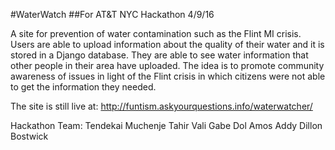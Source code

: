 #WaterWatch
##For AT&T NYC Hackathon 4/9/16

A site for prevention of water contamination such as the Flint MI crisis. Users are able to upload information about the quality of their water and it is stored in a Django database. They are able to see water information that other people in their area have uploaded. The idea is to promote community awareness of issues in light of the Flint crisis in which citizens were not able to get the information they needed.

The site is still live at:
http://funtism.askyourquestions.info/waterwatcher/

Hackathon Team:
Tendekai Muchenje
Tahir Vali
Gabe Dol
Amos Addy
Dillon Bostwick
